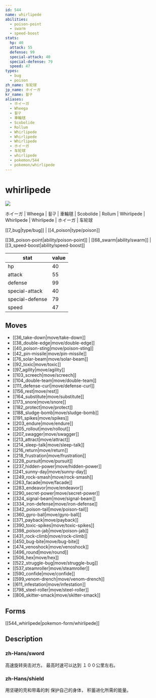 ```yaml
---
id: 544
name: whirlipede
abilities:
  - poison-point
  - swarm
  - speed-boost
stats:
  hp: 40
  attack: 55
  defense: 99
  special-attack: 40
  special-defense: 79
  speed: 47
types:
  - bug
  - poison
zh_name: 车轮球
jp_name: ホイーガ
kr_name: 휠구
aliases:
  - ホイーガ
  - Wheega
  - 휠구
  - 車輪毬
  - Scobolide
  - Rollum
  - Whirlipede
  - Whirlipede
  - Whirlipede
  - ホイーガ
  - 车轮球
  - whirlipede
  - pokemon/544
  - pokemon/whirlipede
---
```

# whirlipede

![](https://raw.githubusercontent.com/PokeAPI/sprites/master/sprites/pokemon/544.png)

ホイーガ | Wheega | 휠구 | 車輪毬 | Scobolide | Rollum | Whirlipede | Whirlipede | Whirlipede | ホイーガ | 车轮球

[[7_bug|type/bug]] | [[4_poison|type/poison]]

[[38_poison-point|ability/poison-point]] | [[68_swarm|ability/swarm]] | [[3_speed-boost|ability/speed-boost]]

|stat|value|
|---|---|
|hp|40|
|attack|55|
|defense|99|
|special-attack|40|
|special-defense|79|
|speed|47|


## Moves

- [[36_take-down|move/take-down]]
- [[38_double-edge|move/double-edge]]
- [[40_poison-sting|move/poison-sting]]
- [[42_pin-missile|move/pin-missile]]
- [[76_solar-beam|move/solar-beam]]
- [[92_toxic|move/toxic]]
- [[97_agility|move/agility]]
- [[103_screech|move/screech]]
- [[104_double-team|move/double-team]]
- [[111_defense-curl|move/defense-curl]]
- [[156_rest|move/rest]]
- [[164_substitute|move/substitute]]
- [[173_snore|move/snore]]
- [[182_protect|move/protect]]
- [[188_sludge-bomb|move/sludge-bomb]]
- [[191_spikes|move/spikes]]
- [[203_endure|move/endure]]
- [[205_rollout|move/rollout]]
- [[207_swagger|move/swagger]]
- [[213_attract|move/attract]]
- [[214_sleep-talk|move/sleep-talk]]
- [[216_return|move/return]]
- [[218_frustration|move/frustration]]
- [[228_pursuit|move/pursuit]]
- [[237_hidden-power|move/hidden-power]]
- [[241_sunny-day|move/sunny-day]]
- [[249_rock-smash|move/rock-smash]]
- [[263_facade|move/facade]]
- [[283_endeavor|move/endeavor]]
- [[290_secret-power|move/secret-power]]
- [[324_signal-beam|move/signal-beam]]
- [[334_iron-defense|move/iron-defense]]
- [[342_poison-tail|move/poison-tail]]
- [[360_gyro-ball|move/gyro-ball]]
- [[371_payback|move/payback]]
- [[390_toxic-spikes|move/toxic-spikes]]
- [[398_poison-jab|move/poison-jab]]
- [[431_rock-climb|move/rock-climb]]
- [[450_bug-bite|move/bug-bite]]
- [[474_venoshock|move/venoshock]]
- [[496_round|move/round]]
- [[506_hex|move/hex]]
- [[522_struggle-bug|move/struggle-bug]]
- [[537_steamroller|move/steamroller]]
- [[590_confide|move/confide]]
- [[599_venom-drench|move/venom-drench]]
- [[611_infestation|move/infestation]]
- [[798_steel-roller|move/steel-roller]]
- [[806_skitter-smack|move/skitter-smack]]

## Forms



[[544_whirlipede|pokemon-form/whirlipede]]

## Description

### zh-Hans/sword

高速旋转突击对方。
最高时速可以达到
１００公里左右。

### zh-Hans/shield

用坚硬的壳和带毒的刺
保护自己的身体，
积蓄进化所需的能量。

